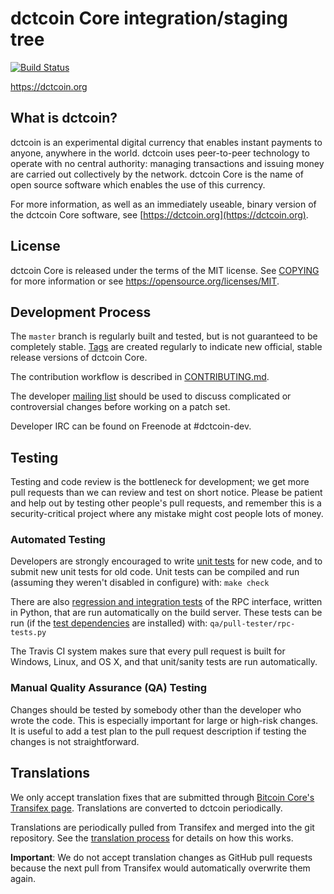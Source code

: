 dctcoin Core integration/staging tree
=====================================

[![Build Status](https://travis-ci.org/dctcoin-project/dctcoin.svg?branch=master)](https://travis-ci.org/dctcoin-project/dctcoin)

https://dctcoin.org

What is dctcoin?
----------------

dctcoin is an experimental digital currency that enables instant payments to
anyone, anywhere in the world. dctcoin uses peer-to-peer technology to operate
with no central authority: managing transactions and issuing money are carried
out collectively by the network. dctcoin Core is the name of open source
software which enables the use of this currency.

For more information, as well as an immediately useable, binary version of
the dctcoin Core software, see [https://dctcoin.org](https://dctcoin.org).

License
-------

dctcoin Core is released under the terms of the MIT license. See [COPYING](COPYING) for more
information or see https://opensource.org/licenses/MIT.

Development Process
-------------------

The `master` branch is regularly built and tested, but is not guaranteed to be
completely stable. [Tags](https://github.com/dctcoin-project/dctcoin/tags) are created
regularly to indicate new official, stable release versions of dctcoin Core.

The contribution workflow is described in [CONTRIBUTING.md](CONTRIBUTING.md).

The developer [mailing list](https://groups.google.com/forum/#!forum/dctcoin-dev)
should be used to discuss complicated or controversial changes before working
on a patch set.

Developer IRC can be found on Freenode at #dctcoin-dev.

Testing
-------

Testing and code review is the bottleneck for development; we get more pull
requests than we can review and test on short notice. Please be patient and help out by testing
other people's pull requests, and remember this is a security-critical project where any mistake might cost people
lots of money.

### Automated Testing

Developers are strongly encouraged to write [unit tests](/doc/unit-tests.md) for new code, and to
submit new unit tests for old code. Unit tests can be compiled and run
(assuming they weren't disabled in configure) with: `make check`

There are also [regression and integration tests](/qa) of the RPC interface, written
in Python, that are run automatically on the build server.
These tests can be run (if the [test dependencies](/qa) are installed) with: `qa/pull-tester/rpc-tests.py`

The Travis CI system makes sure that every pull request is built for Windows, Linux, and OS X, and that unit/sanity tests are run automatically.

### Manual Quality Assurance (QA) Testing

Changes should be tested by somebody other than the developer who wrote the
code. This is especially important for large or high-risk changes. It is useful
to add a test plan to the pull request description if testing the changes is
not straightforward.

Translations
------------

We only accept translation fixes that are submitted through [Bitcoin Core's Transifex page](https://www.transifex.com/projects/p/bitcoin/).
Translations are converted to dctcoin periodically.

Translations are periodically pulled from Transifex and merged into the git repository. See the
[translation process](doc/translation_process.md) for details on how this works.

**Important**: We do not accept translation changes as GitHub pull requests because the next
pull from Transifex would automatically overwrite them again.

